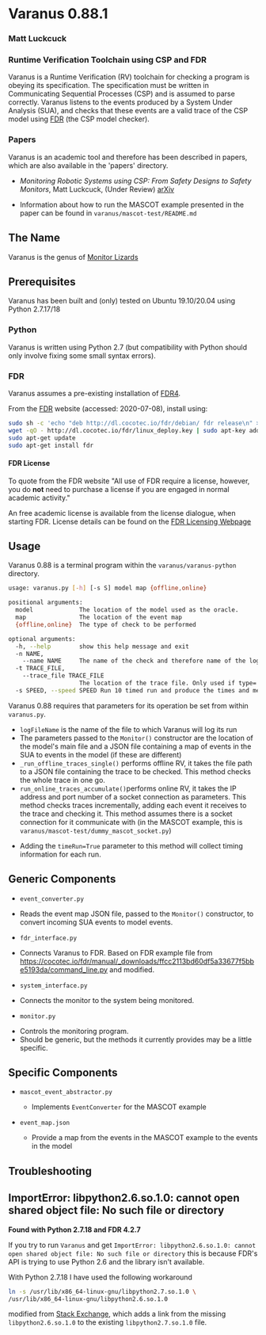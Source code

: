 # Varanus 0.88.1
### Matt Luckcuck
### Runtime Verification Toolchain using CSP and FDR

Varanus is a Runtime Verification (RV) toolchain for checking a program is obeying its specification. The specification must be written in Communicating Sequential Processes (CSP) and is assumed to parse correctly. Varanus listens to the events produced by a System Under Analysis (SUA), and checks that these events are a valid trace of the CSP model using [FDR](https://cocotec.io/fdr/) (the CSP model checker).

### Papers

Varanus is an academic tool and therefore has been described in papers, which are also available in the 'papers' directory.

* _Monitoring Robotic Systems using CSP: From Safety Designs to Safety Monitors_, Matt Luckcuck, (Under Review) [arXiv](https://arxiv.org/abs/2007.03522)
 - Information about how to run the MASCOT example presented in the paper can be found in `varanus/mascot-test/README.md`

## The Name

Varanus is the genus of [Monitor Lizards](https://en.wikipedia.org/wiki/Monitor_lizard)

## Prerequisites

Varanus has been built and (only) tested on Ubuntu 19.10/20.04 using Python 2.7.17/18

### Python

Varanus is written using Python 2.7 (but compatibility with Python should only involve fixing some small syntax errors).

### FDR

Varanus assumes a pre-existing installation of [FDR4](https://cocotec.io/fdr/).

From the [FDR](https://cocotec.io/fdr/) website (accessed: 2020-07-08), install using:
```bash
sudo sh -c 'echo "deb http://dl.cocotec.io/fdr/debian/ fdr release\n" > /etc/apt/sources.list.d/fdr.list'
wget -qO - http://dl.cocotec.io/fdr/linux_deploy.key | sudo apt-key add -
sudo apt-get update
sudo apt-get install fdr
```

#### FDR License

To quote from the FDR website
"All use of FDR require a license, however, you do **not** need to purchase a license if you are engaged in normal academic activity."

An free academic license is available from the license dialogue, when starting FDR. License details can be found on the [FDR Licensing Webpage](https://cocotec.io/fdr/licensing.html)


## Usage

Varanus 0.88 is a terminal program within the `varanus/varanus-python` directory.

```bash
usage: varanus.py [-h] [-s S] model map {offline,online}

positional arguments:
  model             The location of the model used as the oracle.
  map               The location of the event map
  {offline,online}  The type of check to be performed

optional arguments:
  -h, --help        show this help message and exit
  -n NAME,
    --name NAME     The name of the check and therefore name of the log file
  -t TRACE_FILE,
    --trace_file TRACE_FILE  
                    The location of the trace file. Only used if type='offline'
  -s SPEED, --speed SPEED Run 10 timed run and produce the times and mean.).
```

Varanus 0.88 requires that parameters for its operation be set from within `varanus.py`.

* `logFileName` is the name of the file to which Varanus will log its run
* The parameters passed to the `Monitor()` constructor are the location of the model's main file and a JSON file containing a map of events in the SUA to events in the model (if these are different)
* `_run_offline_traces_single()` performs offline RV, it takes the file path to a JSON file containing the trace to be checked. This method checks the whole trace in one go.
* `run_online_traces_accumulate()`performs online RV, it takes the IP address and port number of a socket connection as parameters. This method checks traces incrementally, adding each event it receives to the trace and checking it. This method assumes there is a socket connection for it communicate with (in the MASCOT example, this is `varanus/mascot-test/dummy_mascot_socket.py`)
 - Adding the `timeRun=True` parameter to this method will collect timing information for each run.

## Generic Components

* `event_converter.py`
 - Reads the event map JSON file, passed to the `Monitor()` constructor, to convert incoming SUA events to model events.
* `fdr_interface.py`
 - Connects Varanus to FDR. Based on FDR example file from https://cocotec.io/fdr/manual/_downloads/ffcc2113bd60df5a33677f5bbe5193da/command_line.py and modified.
* `system_interface.py`
 - Connects the monitor to the system being monitored.
* `monitor.py`
 - Controls the monitoring program.
 - Should be generic, but the methods it currently provides may be a little specific.

## Specific Components

* `mascot_event_abstractor.py`
  - Implements `EventConverter` for the MASCOT example

* `event_map.json`
  - Provide a map from the events in the MASCOT example to the events in the model

## Troubleshooting

## ImportError: libpython2.6.so.1.0: cannot open shared object file: No such file or directory

**Found with Python 2.7.18 and FDR 4.2.7**

If you try to run `Varanus` and get `ImportError: libpython2.6.so.1.0: cannot open shared object file: No such file or directory` this is because FDR's API is trying to use Python 2.6 and the library isn't available.

With Python 2.7.18 I have used the following workaround

```bash
ln -s /usr/lib/x86_64-linux-gnu/libpython2.7.so.1.0 \
/usr/lib/x86_64-linux-gnu/libpython2.6.so.1.0

```
modified from [Stack Exchange](https://askubuntu.com/questions/427884/libpython2-6-so-1-0-doesnt-exist), which adds a link from the missing `libpython2.6.so.1.0` to the existing `libpython2.7.so.1.0` file.
